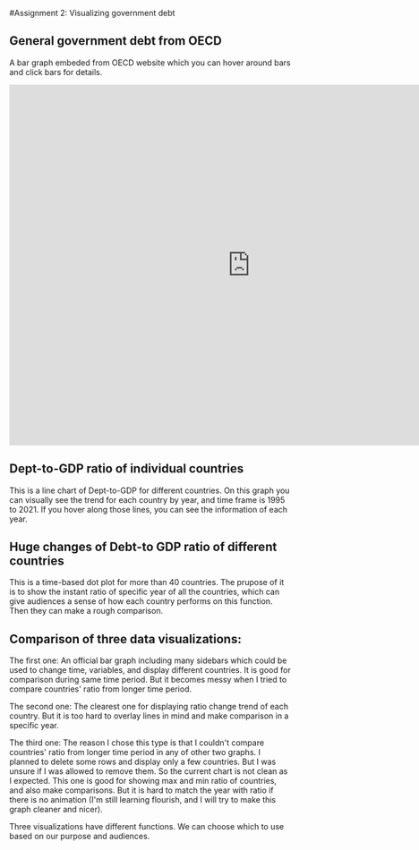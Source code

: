 #Assignment 2: Visualizing government debt

## General government debt from OECD
A bar graph embeded from OECD website which you can hover around bars and click bars for details. 
<iframe src="https://data.oecd.org/chart/6Y33" width="860" height="645" style="border: 0" mozallowfullscreen="true" webkitallowfullscreen="true" allowfullscreen="true"><a href="https://data.oecd.org/chart/6Y33" target="_blank">OECD Chart: General government debt, Total, % of GDP, Annual, 2021</a></iframe>


## Dept-to-GDP ratio of individual countries
This is a line chart of Dept-to-GDP for different countries. On this graph you can visually see the trend for each country by year, and time frame is 1995 to 2021. If you hover along those lines, you can see the information of each year. 
<div class="flourish-embed flourish-chart" data-src="visualisation/12598315"><script src="https://public.flourish.studio/resources/embed.js"></script></div>


## Huge changes of Debt-to GDP ratio of different countries
This is a time-based dot plot for more than 40 countries. The prupose of it is to show the instant ratio of specific year of all the countries, which can give audiences a sense of how each country performs on this function. Then they can make a rough comparison.
<div class="flourish-embed flourish-scatter" data-src="visualisation/12598729"><script src="https://public.flourish.studio/resources/embed.js"></script></div>


## Comparison of three data visualizations:
The first one: An official bar graph including many sidebars which could be used to change time, variables, and display different countries. It is good for comparison during same time period. But it becomes messy when I tried to compare countries' ratio from longer time period.

The second one: The clearest one for displaying ratio change trend of each country. But it is too hard to overlay lines in mind and make comparison in a specific year.

The third one: The reason I chose this type is that I couldn't compare countries' ratio from longer time period in any of other two graphs. I planned to delete some rows and display only a few countries. But I was unsure if I was allowed to remove them. So the current chart is not clean as I expected. This one is good for showing max and min ratio of countries, and also make comparisons. But it is hard to match the year with ratio if there is no animation (I'm still learning flourish, and I will try to make this graph cleaner and nicer). 

Three visualizations have different functions. We can choose which to use based on our purpose and audiences.
